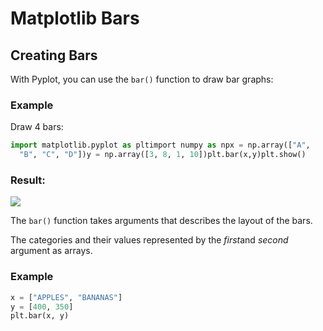 
Matplotlib Bars
===============


Creating Bars
-------------


With Pyplot, you can use the `bar()` function 
to draw bar graphs:



### Example


Draw 4 bars:



```python
import matplotlib.pyplot as pltimport numpy as npx = np.array(["A", 
  "B", "C", "D"])y = np.array([3, 8, 1, 10])plt.bar(x,y)plt.show()

```

### Result:



![](img_matplotlib_bars1.png)




The `bar()` function takes arguments that describes the 
layout of the bars.


The categories and their values represented by the *first*and *second* argument as arrays.



### Example



```python
x = ["APPLES", "BANANAS"]
y = [400, 350]
plt.bar(x, y)

```






